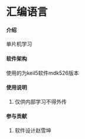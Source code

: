# 汇编语言

#### 介绍

单片机学习

#### 软件架构

使用的为keil5软件mdk526版本

#### 使用说明

1.  仅供内部学习不得外传

#### 参与贡献

1.  软件设计赵雪坤
